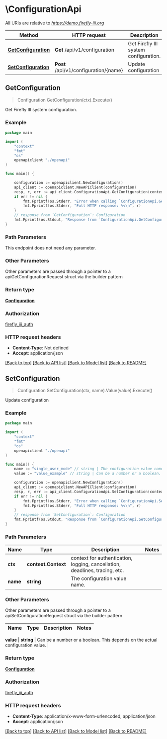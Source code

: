 # \ConfigurationApi

All URIs are relative to *https://demo.firefly-iii.org*

Method | HTTP request | Description
------------- | ------------- | -------------
[**GetConfiguration**](ConfigurationApi.md#GetConfiguration) | **Get** /api/v1/configuration | Get Firefly III system configuration.
[**SetConfiguration**](ConfigurationApi.md#SetConfiguration) | **Post** /api/v1/configuration/{name} | Update configuration



## GetConfiguration

> Configuration GetConfiguration(ctx).Execute()

Get Firefly III system configuration.



### Example

```go
package main

import (
    "context"
    "fmt"
    "os"
    openapiclient "./openapi"
)

func main() {

    configuration := openapiclient.NewConfiguration()
    api_client := openapiclient.NewAPIClient(configuration)
    resp, r, err := api_client.ConfigurationApi.GetConfiguration(context.Background()).Execute()
    if err != nil {
        fmt.Fprintf(os.Stderr, "Error when calling `ConfigurationApi.GetConfiguration``: %v\n", err)
        fmt.Fprintf(os.Stderr, "Full HTTP response: %v\n", r)
    }
    // response from `GetConfiguration`: Configuration
    fmt.Fprintf(os.Stdout, "Response from `ConfigurationApi.GetConfiguration`: %v\n", resp)
}
```

### Path Parameters

This endpoint does not need any parameter.

### Other Parameters

Other parameters are passed through a pointer to a apiGetConfigurationRequest struct via the builder pattern


### Return type

[**Configuration**](Configuration.md)

### Authorization

[firefly_iii_auth](../README.md#firefly_iii_auth)

### HTTP request headers

- **Content-Type**: Not defined
- **Accept**: application/json

[[Back to top]](#) [[Back to API list]](../README.md#documentation-for-api-endpoints)
[[Back to Model list]](../README.md#documentation-for-models)
[[Back to README]](../README.md)


## SetConfiguration

> Configuration SetConfiguration(ctx, name).Value(value).Execute()

Update configuration



### Example

```go
package main

import (
    "context"
    "fmt"
    "os"
    openapiclient "./openapi"
)

func main() {
    name := "single_user_mode" // string | The configuration value name.
    value := "value_example" // string | Can be a number or a boolean. This depends on the actual configuration value.

    configuration := openapiclient.NewConfiguration()
    api_client := openapiclient.NewAPIClient(configuration)
    resp, r, err := api_client.ConfigurationApi.SetConfiguration(context.Background(), name).Value(value).Execute()
    if err != nil {
        fmt.Fprintf(os.Stderr, "Error when calling `ConfigurationApi.SetConfiguration``: %v\n", err)
        fmt.Fprintf(os.Stderr, "Full HTTP response: %v\n", r)
    }
    // response from `SetConfiguration`: Configuration
    fmt.Fprintf(os.Stdout, "Response from `ConfigurationApi.SetConfiguration`: %v\n", resp)
}
```

### Path Parameters


Name | Type | Description  | Notes
------------- | ------------- | ------------- | -------------
**ctx** | **context.Context** | context for authentication, logging, cancellation, deadlines, tracing, etc.
**name** | **string** | The configuration value name. | 

### Other Parameters

Other parameters are passed through a pointer to a apiSetConfigurationRequest struct via the builder pattern


Name | Type | Description  | Notes
------------- | ------------- | ------------- | -------------

 **value** | **string** | Can be a number or a boolean. This depends on the actual configuration value. | 

### Return type

[**Configuration**](Configuration.md)

### Authorization

[firefly_iii_auth](../README.md#firefly_iii_auth)

### HTTP request headers

- **Content-Type**: application/x-www-form-urlencoded, application/json
- **Accept**: application/json

[[Back to top]](#) [[Back to API list]](../README.md#documentation-for-api-endpoints)
[[Back to Model list]](../README.md#documentation-for-models)
[[Back to README]](../README.md)

